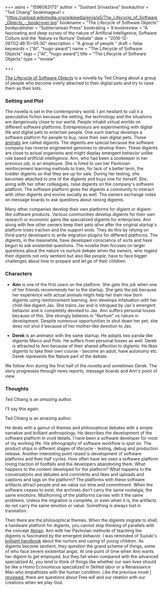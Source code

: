 +++
asins = "1596063173"
author = "Sushant Srivastava"
bookauthor = "Ted Chiang"
bookimageurl = "https://upload.wikimedia.org/wikipedia/en/a/a5/The_Lifecycle_of_Software_Objects_-_bookcover.jpg"
bookname = "The Lifecycle of Software Objects"
bookpublisher = "Subterranean Press"
bookrating = 9
bookreview = "A fascinating and deep survey of the nature of Artificial Intelligence, Software Culture and the 'Nature vs Nurture' Debate"
date = "2016-12-09T02:46:15+05:30"
description = "A group of people "
draft = false
keywords = ["AI", "hugo-award"]
name = "The Lifecycle of Software Objects"
tags = ["AI", "hugo-award"]
title = "The Lifecycle of Software Objects"
type = "review"

+++

[The Lifecycle of Software Objects](https://www.ssushant.in/2016/12/04/redshirts/) is a novella by Ted Chiang about a group of people who become
overly attached to their digital pets and try to raise them as their kids.

### Setting and Plot
The novella is set in the contemporary world. I am hesitant to call it a speculative fiction because
the setting, the technology and the situations are dangerously close to our world. People inhabit
virtual worlds on different software platforms. Entrepreneurs are experimenting with digital life
and digital pets to entertain people. One such startup develops a software platform for people to buy, raise
their own digital pets. These [animats](https://en.wikipedia.org/wiki/Animat) are called *digients*.
The digients are special because the software company has reverse engineered genomes to develop them.
These digients are close to actual organisms and might display emergent behavior unlike rule based
artificial intelligence. Ann, who had been a zookeeper in her previous job, is an employee. She is hired
to use her Pavlovian reinforcement learning methods to train, for lack of a better term, the toddler
digients so that they are up for sale. During her testing, she becomes attached to one of the
digients and buys one for herself. She, along with her other colleagues, raise digients on the company's
software platform. The software platform gives the digients a community to interact with other digients and
evolve socially as well. The owners exchange notes on message boards to ask questions about raising digients.


Many other companies develop their own platforms for digient or digient-like software products. Various communities
develop digients for their own research or economic gains like specialized digients for enterprises.
Ann along with few other owners keep their pets *alive* after the original startup's platform loses traction
and the support ends. They do this by relying on third-party developers to write migration plugins for different
platforms. The digients, in the meanwhile, have developed conscience of sorts and have begun to ask existential questions.
The novella then focuses on larger questions about the nature vs nurture debate when the owners, who regard
their digients not only sentient but also like *people*, have to face bigger challenges about how to prepare and *let go* of their children.


### Characters
* **Ann** is one of the first users on the platform. She gets this job when one of her friends recommends her to the startup.
She gets the job because her experience with actual animals might help her train *new born* digients using reinforcement learning.
Ann develops infatuation with her child-like digient Jax. She trains Jax and is intrigued by Jax's emergent behavior and is completely
devoted to Jax. Ann suffers personal losses because of this. She strongly believes in "Nurture" vs nature in development. Despite numerous
opportunities to shut down her pet, she does not shut it because of her mother-like devotion to Jax.

* **Derek** is an animator with the same startup. He adopts two panda-like digients Marco and Polo. He suffers from personal losses as well.
Derek is attracted to Ann because of their shared affection to digients. He likes digients to take their own course - become an adult, have autonomy
etc. Derek represents the Nature part of the debate. 

We follow Ann during the first half of the novella and sometimes Derek. The story progresses through news reports, message boards and Ann's point of
view.

### Thoughts
Ted Chiang is an *amazing* author.

I'll say this again.

Ted Chiang is an amazing author. 

He deals with a gamut of themes and philosophical debates with a simple narrative and brilliant anthropology.
He describes the development of the software platform in vivid details. I have been a software developer for most of my working life.
His ethnography of software workflow is spot on. The product ships in different stages of lifecycle - testing, debug and production release.
Another interesting point raised is development of software platforms and their half cycles. How often have we seen a software platform losing
traction of footfalls and the developers abandoning them. What happens to the content developed for the platform? What happens to the conversations
and debates and comments and likes and uploads and captions and tags on the platform? The platforms with these software artifacts attract people
and we value our time and commitment. When the software ceases to exist, the archives don't carry the same nostalgia, the same emotions.
Mutihoming of the platforms carries with it the same problems. Unless the migration is complete, or even when it is, the artifacts do not carry the
same emotion or value. Something is always lost in translation.

Then there are the philosophical themes. When the digients migrate to shell, a hardware platform for digients, you cannot stop thinking of parallels
with the concept [Atman](https://en.wikipedia.org/wiki/%C4%80tman_(Hinduism)). Ann with her Pavlovian methods of teaching the digients is fascinated
by the emergent behavior. I was reminded of Suzuki's [brilliant handbook](https://www.goodreads.com/book/show/177508.Nurtured_by_Love) about the nurture and caring of young children. As digients become sentient, they question the grand scheme of things, some of who face severe existential angst.
At one point of time when Ann wants her digient to get employed, but they fail when compared with the advanced specialized AI, you tend to think of
things like whether our own lives should be like a Homo Economicus specialized in Skilled labor or a Renaissance Man who empathizes with the human
condition. Like the previous novel [I reviewed](https://www.ssushant.in/2016/12/04/redshirts/), there are questions about Free will and our relation with our creations when we play God.



